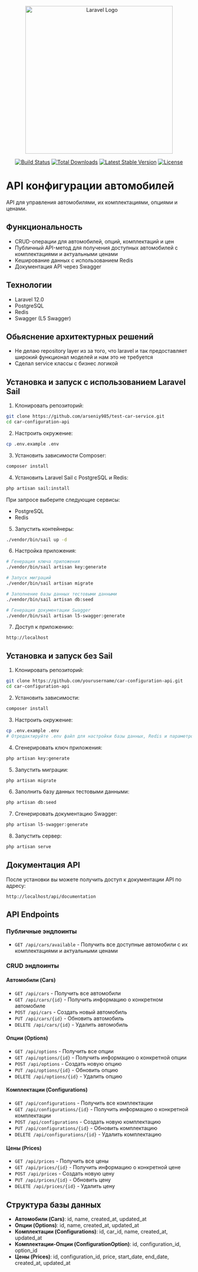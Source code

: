 <p align="center"><a href="https://laravel.com" target="_blank"><img src="https://raw.githubusercontent.com/laravel/art/master/logo-lockup/5%20SVG/2%20CMYK/1%20Full%20Color/laravel-logolockup-cmyk-red.svg" width="400" alt="Laravel Logo"></a></p>

<p align="center">
<a href="https://github.com/laravel/framework/actions"><img src="https://github.com/laravel/framework/workflows/tests/badge.svg" alt="Build Status"></a>
<a href="https://packagist.org/packages/laravel/framework"><img src="https://img.shields.io/packagist/dt/laravel/framework" alt="Total Downloads"></a>
<a href="https://packagist.org/packages/laravel/framework"><img src="https://img.shields.io/packagist/v/laravel/framework" alt="Latest Stable Version"></a>
<a href="https://packagist.org/packages/laravel/framework"><img src="https://img.shields.io/packagist/l/laravel/framework" alt="License"></a>
</p>

# API конфигурации автомобилей

API для управления автомобилями, их комплектациями, опциями и ценами.

## Функциональность

- CRUD-операции для автомобилей, опций, комплектаций и цен
- Публичный API-метод для получения доступных автомобилей с комплектациями и актуальными ценами
- Кеширование данных с использованием Redis
- Документация API через Swagger

## Технологии

- Laravel 12.0
- PostgreSQL
- Redis
- Swagger (L5 Swagger)

## Обьяснение архитектурных решений
- Не делаю repository layer из за того, что laravel и так предоставляет широкий функционал моделей и нам это не требуется
- Сделал service классы с бизнес логикой

## Установка и запуск с использованием Laravel Sail

1. Клонировать репозиторий:
```bash
git clone https://github.com/arseniy985/test-car-service.git
cd car-configuration-api
```

2. Настроить окружение:
```bash
cp .env.example .env
```

3. Установить зависимости Composer:
```bash
composer install
```

4. Установить Laravel Sail с PostgreSQL и Redis:
```bash
php artisan sail:install
```
При запросе выберите следующие сервисы:
- PostgreSQL
- Redis

5. Запустить контейнеры:
```bash
./vendor/bin/sail up -d
```

6. Настройка приложения:
```bash
# Генерация ключа приложения
./vendor/bin/sail artisan key:generate

# Запуск миграций
./vendor/bin/sail artisan migrate

# Заполнение базы данных тестовыми данными
./vendor/bin/sail artisan db:seed

# Генерация документации Swagger
./vendor/bin/sail artisan l5-swagger:generate
```

7. Доступ к приложению:
```
http://localhost
```

## Установка и запуск без Sail

1. Клонировать репозиторий:
```bash
git clone https://github.com/yourusername/car-configuration-api.git
cd car-configuration-api
```

2. Установить зависимости:
```bash
composer install
```

3. Настроить окружение:
```bash
cp .env.example .env
# Отредактируйте .env файл для настройки базы данных, Redis и параметров приложения
```

4. Сгенерировать ключ приложения:
```bash
php artisan key:generate
```

5. Запустить миграции:
```bash
php artisan migrate
```

6. Заполнить базу данных тестовыми данными:
```bash
php artisan db:seed
```

7. Сгенерировать документацию Swagger:
```bash
php artisan l5-swagger:generate
```

8. Запустить сервер:
```bash
php artisan serve
```

## Документация API

После установки вы можете получить доступ к документации API по адресу:
```
http://localhost/api/documentation
```

## API Endpoints

### Публичные эндпоинты

- `GET /api/cars/available` - Получить все доступные автомобили с их комплектациями и актуальными ценами

### CRUD эндпоинты

#### Автомобили (Cars)
- `GET /api/cars` - Получить все автомобили
- `GET /api/cars/{id}` - Получить информацию о конкретном автомобиле
- `POST /api/cars` - Создать новый автомобиль
- `PUT /api/cars/{id}` - Обновить автомобиль
- `DELETE /api/cars/{id}` - Удалить автомобиль

#### Опции (Options)
- `GET /api/options` - Получить все опции
- `GET /api/options/{id}` - Получить информацию о конкретной опции
- `POST /api/options` - Создать новую опцию
- `PUT /api/options/{id}` - Обновить опцию
- `DELETE /api/options/{id}` - Удалить опцию

#### Комплектации (Configurations)
- `GET /api/configurations` - Получить все комплектации
- `GET /api/configurations/{id}` - Получить информацию о конкретной комплектации
- `POST /api/configurations` - Создать новую комплектацию
- `PUT /api/configurations/{id}` - Обновить комплектацию
- `DELETE /api/configurations/{id}` - Удалить комплектацию

#### Цены (Prices)
- `GET /api/prices` - Получить все цены
- `GET /api/prices/{id}` - Получить информацию о конкретной цене
- `POST /api/prices` - Создать новую цену
- `PUT /api/prices/{id}` - Обновить цену
- `DELETE /api/prices/{id}` - Удалить цену

## Структура базы данных

- **Автомобили (Cars)**: id, name, created_at, updated_at
- **Опции (Options)**: id, name, created_at, updated_at
- **Комплектации (Configurations)**: id, car_id, name, created_at, updated_at
- **Комплектации-Опции (ConfigurationOption)**: id, configuration_id, option_id
- **Цены (Prices)**: id, configuration_id, price, start_date, end_date, created_at, updated_at

